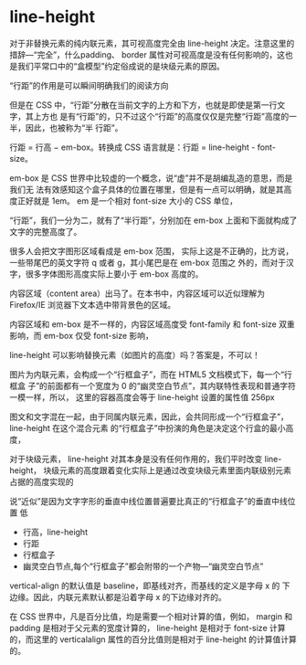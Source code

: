 # line-height

对于非替换元素的纯内联元素，其可视高度完全由 line-height 决定。注意这里的措辞—“完全”，什么padding、 border 属性对可视高度是没有任何影响的，这也是我们平常口中的“盒模型”约定俗成说的是块级元素的原因。

“行距”的作用是可以瞬间明确我们的阅读方向

但是在 CSS 中，“行距”分散在当前文字的上方和下方，也就是即使是第一行文字，其上方也
是有“行距”的，只不过这个“行距”的高度仅仅是完整“行距”高度的一半，因此，也被称为“半
行距”。

行距 = 行高 − em-box。转换成 CSS 语言就是：行距 = line-height - font-size。

em-box 是 CSS 世界中比较虚的一个概念，说“虚”并不是胡编乱造的意思，而是我们无
法有效感知这个盒子具体的位置在哪里，但是有一点可以明确，就是其高度正好就是 1em。 em
是一个相对 font-size 大小的 CSS 单位，

“行距”，我们一分为二，就有了“半行距”，分别加在 em-box 上面和下面就构成了文字的完整高度了。

很多人会把文字图形区域看成是 em-box 范围，
实际上这是不正确的，比方说，一些带尾巴的英文字符 q 或者 g，其小尾巴是在 em-box 范围之
外的，而对于汉字，很多字体图形高度实际上要小于 em-box 高度的。

内容区域（content area）出马了。在本书中，内容区域可以近似理解为 Firefox/IE
浏览器下文本选中带背景色的区域。

内容区域和 em-box 是不一样的，内容区域高度受 font-family 和
font-size 双重影响，而 em-box 仅受 font-size 影响，

line-height
可以影响替换元素（如图片的高度）吗？答案是，不可以！

图片为内联元素，会构成一个“行框盒子”，而在 HTML5 文档模式下，每一个“行框盒
子”的前面都有一个宽度为 0 的“幽灵空白节点”，其内联特性表现和普通字符一模一样，所以，
这里的容器高度会等于 line-height 设置的属性值 256px

图文和文字混在一起，由于同属内联元素，因此，会共同形成一个“行框盒子”， line-height 在这个混合元素
的“行框盒子”中扮演的角色是决定这个行盒的最小高度，


对于块级元素， line-height 对其本身是没有任何作用的，我们平时改变 line-height，
块级元素的高度跟着变化实际上是通过改变块级元素里面内联级别元素占据的高度实现的

说“近似”是因为文字字形的垂直中线位置普遍要比真正的“行框盒子”的垂直中线位置
低

* 行高，line-height
* 行距
* 行框盒子
* 幽灵空白节点,每个“行框盒子”都会附带的一个产物—“幽灵空白节点”

vertical-align 的默认值是 baseline，即基线对齐，而基线的定义是字母 x 的
下边缘。因此，内联元素默认都是沿着字母 x 的下边缘对齐的。


在 CSS 世界中，凡是百分比值，均是需要一个相对计算的值，例如， margin 和 padding
是相对于父元素的宽度计算的， line-height 是相对于 font-size 计算的，而这里的 verticalalign 属性的百分比值则是相对于 line-height 的计算值计算的。